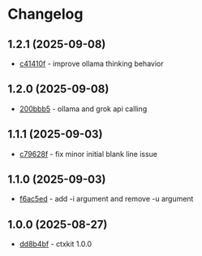 # Changelog

## 1.2.1 (2025-09-08)

- [c41410f](https://github.com/craigahobbs/ctxkit/commit/c41410f) - improve ollama thinking behavior

## 1.2.0 (2025-09-08)

- [200bbb5](https://github.com/craigahobbs/ctxkit/commit/200bbb5) - ollama and grok api calling

## 1.1.1 (2025-09-03)

- [c79628f](https://github.com/craigahobbs/ctxkit/commit/c79628f) - fix minor initial blank line issue

## 1.1.0 (2025-09-03)

- [f6ac5ed](https://github.com/craigahobbs/ctxkit/commit/f6ac5ed) - add -i argument and remove -u argument

## 1.0.0 (2025-08-27)

- [dd8b4bf](https://github.com/craigahobbs/ctxkit/commit/dd8b4bf) - ctxkit 1.0.0
